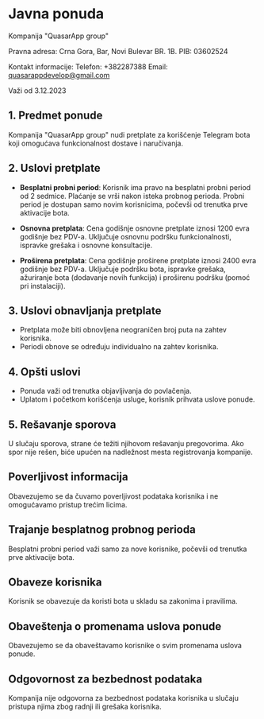 # Javna ponuda

Kompanija "QuasarApp group"

Pravna adresa: Crna Gora, Bar, Novi Bulevar BR. 1B.
PIB: 03602524

Kontakt informacije:
Telefon: +382287388
Email: quasarappdevelop@gmail.com

Važi od 3.12.2023

## 1. Predmet ponude

Kompanija "QuasarApp group" nudi pretplate za korišćenje Telegram bota koji omogućava funkcionalnost dostave i naručivanja.

## 2. Uslovi pretplate

- **Besplatni probni period**: Korisnik ima pravo na besplatni probni period od 2 sedmice. Plaćanje se vrši nakon isteka probnog perioda. Probni period je dostupan samo novim korisnicima, počevši od trenutka prve aktivacije bota.

- **Osnovna pretplata**: Cena godišnje osnovne pretplate iznosi 1200 evra godišnje bez PDV-a. Uključuje osnovnu podršku funkcionalnosti, ispravke grešaka i osnovne konsultacije.

- **Proširena pretplata**: Cena godišnje proširene pretplate iznosi 2400 evra godišnje bez PDV-a. Uključuje podršku bota, ispravke grešaka, ažuriranje bota (dodavanje novih funkcija) i proširenu podršku (pomoć pri instalaciji).

## 3. Uslovi obnavljanja pretplate

- Pretplata može biti obnovljena neograničen broj puta na zahtev korisnika.
- Periodi obnove se određuju individualno na zahtev korisnika.

## 4. Opšti uslovi

- Ponuda važi od trenutka objavljivanja do povlačenja.
- Uplatom i početkom korišćenja usluge, korisnik prihvata uslove ponude.

## 5. Rešavanje sporova

U slučaju sporova, strane će težiti njihovom rešavanju pregovorima. Ako spor nije rešen, biće upućen na nadležnost mesta registrovanja kompanije.

## Poverljivost informacija

Obavezujemo se da čuvamo poverljivost podataka korisnika i ne omogućavamo pristup trećim licima.

## Trajanje besplatnog probnog perioda

Besplatni probni period važi samo za nove korisnike, počevši od trenutka prve aktivacije bota.

## Obaveze korisnika

Korisnik se obavezuje da koristi bota u skladu sa zakonima i pravilima.

## Obaveštenja o promenama uslova ponude

Obavezujemo se da obaveštavamo korisnike o svim promenama uslova ponude.

## Odgovornost za bezbednost podataka

Kompanija nije odgovorna za bezbednost podataka korisnika u slučaju pristupa njima zbog radnji ili grešaka korisnika.
